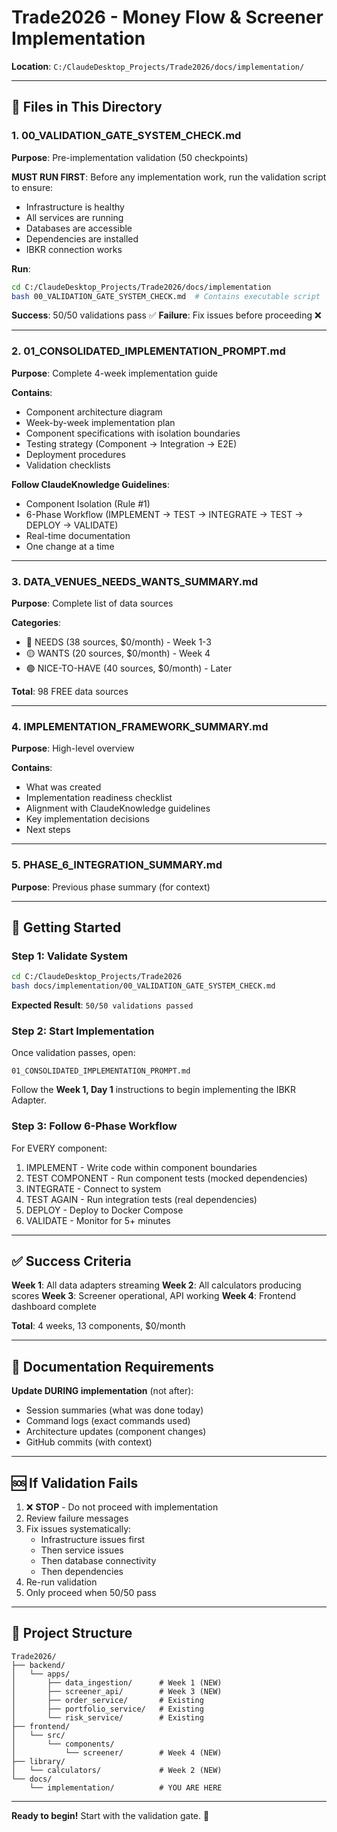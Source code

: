 # Trade2026 - Money Flow & Screener Implementation

**Location**: `C:/ClaudeDesktop_Projects/Trade2026/docs/implementation/`

---

## 📁 Files in This Directory

### 1. 00_VALIDATION_GATE_SYSTEM_CHECK.md
**Purpose**: Pre-implementation validation (50 checkpoints)

**MUST RUN FIRST**: Before any implementation work, run the validation script to ensure:
- Infrastructure is healthy
- All services are running
- Databases are accessible
- Dependencies are installed
- IBKR connection works

**Run**:
```bash
cd C:/ClaudeDesktop_Projects/Trade2026/docs/implementation
bash 00_VALIDATION_GATE_SYSTEM_CHECK.md  # Contains executable script
```

**Success**: 50/50 validations pass ✅
**Failure**: Fix issues before proceeding ❌

---

### 2. 01_CONSOLIDATED_IMPLEMENTATION_PROMPT.md
**Purpose**: Complete 4-week implementation guide

**Contains**:
- Component architecture diagram
- Week-by-week implementation plan
- Component specifications with isolation boundaries
- Testing strategy (Component → Integration → E2E)
- Deployment procedures
- Validation checklists

**Follow ClaudeKnowledge Guidelines**:
- Component Isolation (Rule #1)
- 6-Phase Workflow (IMPLEMENT → TEST → INTEGRATE → TEST → DEPLOY → VALIDATE)
- Real-time documentation
- One change at a time

---

### 3. DATA_VENUES_NEEDS_WANTS_SUMMARY.md
**Purpose**: Complete list of data sources

**Categories**:
- 🔴 NEEDS (38 sources, $0/month) - Week 1-3
- 🟡 WANTS (20 sources, $0/month) - Week 4
- 🟢 NICE-TO-HAVE (40 sources, $0/month) - Later

**Total**: 98 FREE data sources

---

### 4. IMPLEMENTATION_FRAMEWORK_SUMMARY.md
**Purpose**: High-level overview

**Contains**:
- What was created
- Implementation readiness checklist
- Alignment with ClaudeKnowledge guidelines
- Key implementation decisions
- Next steps

---

### 5. PHASE_6_INTEGRATION_SUMMARY.md
**Purpose**: Previous phase summary (for context)

---

## 🚀 Getting Started

### Step 1: Validate System
```bash
cd C:/ClaudeDesktop_Projects/Trade2026
bash docs/implementation/00_VALIDATION_GATE_SYSTEM_CHECK.md
```

**Expected Result**: `50/50 validations passed`

### Step 2: Start Implementation
Once validation passes, open:
```
01_CONSOLIDATED_IMPLEMENTATION_PROMPT.md
```

Follow the **Week 1, Day 1** instructions to begin implementing the IBKR Adapter.

### Step 3: Follow 6-Phase Workflow
For EVERY component:
1. IMPLEMENT - Write code within component boundaries
2. TEST COMPONENT - Run component tests (mocked dependencies)
3. INTEGRATE - Connect to system
4. TEST AGAIN - Run integration tests (real dependencies)
5. DEPLOY - Deploy to Docker Compose
6. VALIDATE - Monitor for 5+ minutes

---

## ✅ Success Criteria

**Week 1**: All data adapters streaming
**Week 2**: All calculators producing scores
**Week 3**: Screener operational, API working
**Week 4**: Frontend dashboard complete

**Total**: 4 weeks, 13 components, $0/month

---

## 📝 Documentation Requirements

**Update DURING implementation** (not after):
- Session summaries (what was done today)
- Command logs (exact commands used)
- Architecture updates (component changes)
- GitHub commits (with context)

---

## 🆘 If Validation Fails

1. ❌ **STOP** - Do not proceed with implementation
2. Review failure messages
3. Fix issues systematically:
   - Infrastructure issues first
   - Then service issues
   - Then database connectivity
   - Then dependencies
4. Re-run validation
5. Only proceed when 50/50 pass

---

## 📂 Project Structure

```
Trade2026/
├── backend/
│   └── apps/
│       ├── data_ingestion/      # Week 1 (NEW)
│       ├── screener_api/        # Week 3 (NEW)
│       ├── order_service/       # Existing
│       ├── portfolio_service/   # Existing
│       └── risk_service/        # Existing
├── frontend/
│   └── src/
│       └── components/
│           └── screener/        # Week 4 (NEW)
├── library/
│   └── calculators/             # Week 2 (NEW)
└── docs/
    └── implementation/          # YOU ARE HERE
```

---

**Ready to begin!** Start with the validation gate. 🎯
